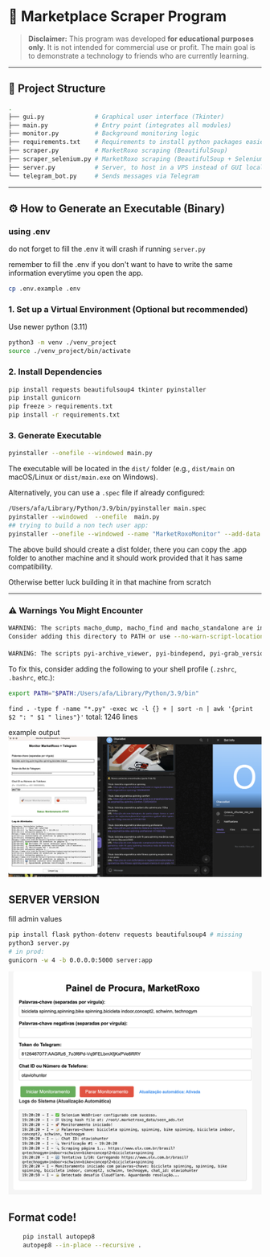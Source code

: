 
# 🛒 Marketplace Scraper Program

> **Disclaimer:** This program was developed **for educational purposes only**. It is not intended for commercial use or profit. The main goal is to demonstrate a technology to friends who are currently learning.

---

## 📁 Project Structure

```bash
.
├── gui.py              # Graphical user interface (Tkinter)
├── main.py             # Entry point (integrates all modules)
├── monitor.py          # Background monitoring logic
├── requirements.txt    # Requirements to install python packages easier
├── scraper.py          # MarketRoxo scraping (BeautifulSoup)
├── scraper_selenium.py # MarketRoxo scraping (BeautifulSoup + Selenium) ( was testing in case it was needed)
├── server.py           # Server, to host in a VPS instead of GUI locally
└── telegram_bot.py     # Sends messages via Telegram
```

---

## ⚙️ How to Generate an Executable (Binary)

### using .env

do not forget to fill the .env it will crash if running `server.py`

remember to fill the .env if you don't want to have to write the same information everytime you open the app.

```bash
cp .env.example .env
```

### 1. Set up a Virtual Environment (Optional but recommended)

Use newer python (3.11)

```bash
python3 -m venv ./venv_project
source ./venv_project/bin/activate
```
<!-- python3 -m venv ./venv_otavio -->

### 2. Install Dependencies

```bash
pip install requests beautifulsoup4 tkinter pyinstaller
pip install gunicorn
pip freeze > requirements.txt
pip install -r requirements.txt
```

### 3. Generate Executable

```bash
pyinstaller --onefile --windowed main.py
```

The executable will be located in the `dist/` folder (e.g., `dist/main` on macOS/Linux or `dist/main.exe` on Windows).

Alternatively, you can use a `.spec` file if already configured:

```bash
/Users/afa/Library/Python/3.9/bin/pyinstaller main.spec
pyinstaller --windowed  --onefile  main.py
## trying to build a non tech user app:
pyinstaller --onefile --windowed --name "MarketRoxoMonitor" --add-data ".env:." main.py
```

The above build should create a dist folder, there you can copy the .app folder to another machine and it should work provided that it has same compatibility.

Otherwise better luck building it in that machine from scratch

---

### ⚠️ Warnings You Might Encounter

```bash
WARNING: The scripts macho_dump, macho_find and macho_standalone are installed in '/Users/afa/Library/Python/3.9/bin' which is not on PATH.
Consider adding this directory to PATH or use --no-warn-script-location to suppress this warning.

WARNING: The scripts pyi-archive_viewer, pyi-bindepend, pyi-grab_version, pyi-makespec, pyi-set_version and pyinstaller are installed in '/Users/afa/Library/Python/3.9/bin' which is not on PATH.
```

To fix this, consider adding the following to your shell profile (`.zshrc`, `.bashrc`, etc.):

```bash
export PATH="$PATH:/Users/afa/Library/Python/3.9/bin"
```

`find . -type f -name "*.py" -exec wc -l {} + | sort -n | awk '{print $2 ": " $1 " lines"}'`
total: 1246 lines

example output
![alt text](image.png)


## SERVER VERSION

fill admin values
```bash
pip install flask python-dotenv requests beautifulsoup4 # missing
python3 server.py
# in prod:
gunicorn -w 4 -b 0.0.0.0:5000 server:app
```

![alt text](image-1.png)

## Format code!
```bash
    pip install autopep8
    autopep8 --in-place --recursive .
```